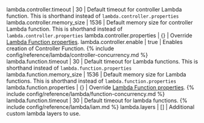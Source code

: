 lambda.controller.timeout | 30 | Default timeout for controller Lambda function. This is shorthand instead of `lambda.controller.properties`
lambda.controller.memory_size | 1536 | Default memory size for controller Lambda function. This is shorthand instead of `lambda.controller.properties`
lambda.controller.properties | {} | Override [Lambda Function properties](https://docs.aws.amazon.com/AWSCloudFormation/latest/UserGuide/aws-resource-lambda-function.html).
lambda.controller.enable | true | Enables creation of Controller Function.
{% include config/reference/lambda/controller-concurrency.md %}
lambda.function.timeout | 30 | Default timeout for Lambda functions. This is shorthand instead of `lambda.function.properties`
lambda.function.memory_size | 1536 | Default memory size for Lambda functions. This is shorthand instead of `lambda.function.properties`
lambda.function.properties | {} | Override [Lambda Function properties](https://docs.aws.amazon.com/AWSCloudFormation/latest/UserGuide/aws-resource-lambda-function.html).
{% include config/reference/lambda/function-concurrency.md %}
lambda.function.timeout | 30 | Default timeout for lambda functions.
{% include config/reference/lambda/iam.md %}
lambda.layers | [] | Additional custom lambda layers to use.